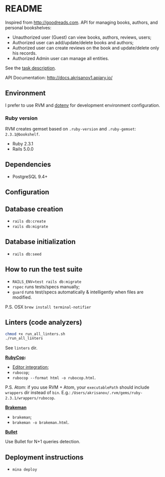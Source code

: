 # README

Inspired from http://goodreads.com.
API for managing books, authors, and personal bookshelves:

* Unauthorized user (Guest) can view books, authors, reviews, users;
* Authorized user can add/update/delete books and authors;
* Authorized user can create reviews on the book and update/delete only his records.
* Authorized Admin user can manage all entities.

See the [task description]('TASK.md').

API Documentation: http://docs.akrisanov1.apiary.io/

## Environment

I prefer to use RVM and [dotenv](https://rubygems.org/gems/dotenv-rails/) for development environment configuration.

### Ruby version

RVM creates gemset based on `.ruby-version` and `.ruby-gemset`: `2.3.1@bookshelf`.

* Ruby 2.3.1
* Rails 5.0.0

## Dependencies

* PostgreSQL 9.4+

## Configuration

## Database creation

* `rails db:create`
* `rails db:migrate`

## Database initialization

* `rails db:seed`

## How to run the test suite

* `RAILS_ENV=test rails db:migrate`
* `rspec` runs tests/specs manually;
* `guard` runs test/specs automatically & intelligently when files are modified.

P.S. OSX `brew install terminal-notifier`

## Linters (code analyzers)

```bash
chmod +x run_all_linters.sh
./run_all_linters
```

See `linters` dir.

**[RubyCop](https://github.com/bbatsov/rubocop):**
* [Editor integration](https://github.com/bbatsov/rubocop#editor-integration);
* `rubocop`;
* `rubocop --format html -o rubocop.html`.

P.S. Atom: if you use RVM + Atom, your `executablePath` should include `wrappers` dir instead of `bin`.
E.g.: `/Users/akrisanov/.rvm/gems/ruby-2.3.1/wrappers/rubocop`.

**[Brakeman](https://github.com/presidentbeef/brakeman)**

* `brakeman`;
* `brakeman -o brakeman.html`.

**[Bullet](https://github.com/flyerhzm/bullet)**

Use Bullet for N+1 queries detection.

## Deployment instructions

* `mina deploy`

